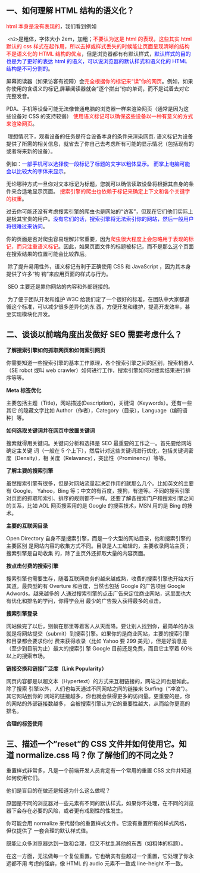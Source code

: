 ## 一、如何理解 HTML 结构的语义化？

<font color="red">html 本身是没有表现的</font>，我们看到例如

​       `<h2>`是粗体，字体大小 2em，加粗；<font color="red">不要认为这是 html 的表现，这些其实 html 默认的 css 样式在起作用，所以去掉或样式丢失的时候能让页面呈现清晰的结构不是语义化的 HTML 结构的优点</font>，但是浏览器都有有默认样式，<font color="blue">默认样式的目的也是为了更好的表达 html 的语义，可以说浏览器的默认样式和语义化的 HTML 结构是不可分割的</font>。 

​         屏幕阅读器（如果访客有视障）会<font color="red">完全根据你的标记来“读”你的网页</font>。例如，如果你使用的含语义的标记,屏幕阅读器就会“逐个拼出”你的单词，而不是试着去对它完整发音。

​         PDA、手机等设备可能无法像普通电脑的浏览器一样来渲染网页（通常是因为这些设备对 CSS 的支持较弱） <font color="red">使用语义标记可以确保这些设备以一种有意义的方式来渲染网页</font>。

​         理想情况下，观看设备的任务是符合设备本身的条件来渲染网页. 语义标记为设备提供了所需的相关信息，就省去了你自己去考虑所有可能的显示情况（包括现有的或者将来新的设备）。

​        例如：<font color="blue">一部手机可以选择使一段标记了标题的文字以粗体显示。 而掌上电脑可能会以比较大的字体来显示</font>。

​         无论哪种方式一旦你对文本标记为标题，您就可以确信读取设备将根据其自身的条件来合适地显示页面。 <font color="red">搜索引擎的爬虫也依赖于标记来确定上下文和各个关键字的权重</font>。

​         过去你可能还没有考虑搜索引擎的爬虫也是网站的“访客”，但现在它们他们实际上是极其宝贵的用户。<font color="blue">没有它们的话，搜索引擎将无法索引你的网站，然后一般用户将很难过来访问</font>。

​        你的页面是否对爬虫容易理解非常重要，因为<font color="red">爬虫很大程度上会忽略用于表现的标记，而只注重语义标记</font>。因此，如果页面文件的标题被标记，而不是那么这个页面在搜索结果的位置可能会比较靠后。 

​        除了提升易用性外，语义标记有利于正确使用  CSS  和  JavaScript ，因为其本身提供了许多“钩 钩”来应用页面的样式与行为。

​        SEO 主要还是靠你网站的内容和外部链接的。 

​        为了便于团队开发和维护 W3C 给我们定了一个很好的标准，在团队中大家都遵循这个标准，可以减少很多差异化的东 西，方便开发和维护，提高开发效率，甚至实现模块化开发。



## 二、谈谈以前端角度出发做好 SEO 需要考虑什么？

**了解搜索引擎如何抓取网页和如何索引网页** 

你需要知道一些搜索引擎的基本工作原理，各个搜索引擎之间的区别，搜索机器人（SE robot 或叫 web crawler）如何进行工作，搜索引擎如何对搜索结果进行排序等等。 

**Meta 标签优化** 

主要包括主题（Title)，网站描述(Description)，关键词（Keywords）。还有一些其它 的隐藏文字比如 Author（作者），Category（目录），Language（编码语种）等。

 **如何选取关键词并在网页中放置关键词** 

搜索就得用关键词。关键词分析和选择是 SEO 最重要的工作之一。首先要给网站确定主关键 词（一般在 5 个上下），然后针对这些关键词进行优化，包括关键词密度（Density），相 关度（Relavancy），突出性（Prominency）等等。 

**了解主要的搜索引擎** 

虽然搜索引擎有很多，但是对网站流量起决定作用的就那么几个。比如英文的主要有 Google， Yahoo，Bing 等；中文的有百度，搜狗，有道等。不同的搜索引擎对页面的抓取和索引、排序的规则都不一样。还要了解各搜索门户和搜索引擎之间的关系，比如 AOL 网页搜索用的是 Google 的搜索技术，MSN 用的是 Bing 的技术。 

**主要的互联网目录** 

Open Directory 自身不是搜索引擎，而是一个大型的网站目录，他和搜索引擎的主要区别 是网站内容的收集方式不同。目录是人工编辑的，主要收录网站主页；搜索引擎是自动收集 的，除了主页外还抓取大量的内容页面。 

**按点击付费的搜索引擎** 

搜索引擎也需要生存，随着互联网商务的越来越成熟，收费的搜索引擎也开始大行其道。最典型的有 Overture 和百度，当然也包括 Google 的广告项目 Google Adwords。越来越多的 人通过搜索引擎的点击广告来定位商业网站，这里面也大有优化和排名的学问，你得学会用 最少的广告投入获得最多的点击。 

**搜索引擎登录** 

网站做完了以后，别躺在那里等着客人从天而降。要让别人找到你，最简单的办法就是将网站提交（submit）到搜索引擎。如果你的是商业网站，主要的搜索引擎和目录都会要求你付 费来获得收录（比如 Yahoo 要 299 美元），但是好消息是（至少到目前为止）最大的搜索引 擎 Google 目前还是免费，而且它主宰着 60％以上的搜索市场。 

**链接交换和链接广泛度（Link Popularity）** 

网页内容都是以超文本（Hypertext）的方式来互相链接的，网站之间也是如此。除了搜索 引擎以外，人们也每天通过不同网站之间的链接来 Surfing（“冲浪”）。其它网站到你的 网站的链接越多，你也就会获得更多的访问量。更重要的是，你的网站的外部链接数越多， 会被搜索引擎认为它的重要性越大，从而给你更高的排名。 

**合理的标签使用**



## 三、描述一个”reset”的 CSS 文件并如何使用它。知道 normalize.css 吗？你 了解他们的不同之处？

重置样式非常多，凡是一个前端开发人员肯定有一个常用的重置 CSS 文件并知道如何使用它们。

他们是盲目的在做还是知道为什么这么做呢？

原因是不同的浏览器对一些元素有不同的默认样式，如果你不处理，在不同的浏览器下会存在必要的风险，或者更有戏剧性的性发生。 

你可能会用 normalize 来代替你的重置样式文件。它没有重置所有的样式风格，但仅提供了 一套合理的默认样式值。

既能让众多浏览器达到一致和合理，但又不扰乱其他的东西（如粗体的标题）。 

在这一方面，无法做每一个复位重置。它也确实有些超过一个重置，它处理了你永远都不用 考虑的怪癖，像 HTML 的 audio 元素不一致或 line-height 不一致。